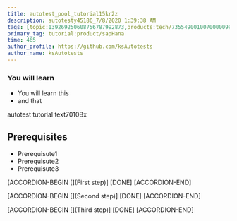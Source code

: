 ```yaml
---
title: autotest_pool_tutorial15kr2z
description: autotesty45186_7/8/2020 1:39:38 AM
tags: [topic:139269250608756787992873,products:tech/73554900100700000996,tutorial:experience/advanced]
primary_tag: tutorial:product/sapHana
time: 465
author_profile: https://github.com/ksAutotests
author_name: ksAutotests
---
```

### You will learn
- You will learn this
- and that

autotest tutorial text7010Bx

## Prerequisites
- Prerequisute1
- Prerequisute2
- Prerequisute3

[ACCORDION-BEGIN [](First step)]
[DONE]
[ACCORDION-END]

[ACCORDION-BEGIN [](Second step)]
[DONE]
[ACCORDION-END]

[ACCORDION-BEGIN [](Third step)]
[DONE]
[ACCORDION-END]


